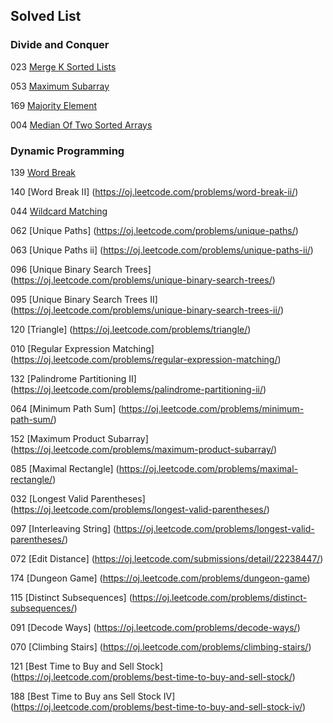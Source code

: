 ## Solved List

### Divide and Conquer

023 [Merge K Sorted Lists](https://oj.leetcode.com/problems/merge-k-sorted-lists/)

053 [Maximum Subarray](https://oj.leetcode.com/problems/maximum-subarray/)

169 [Majority Element](https://oj.leetcode.com/problems/majority-element/)

004 [Median Of Two Sorted Arrays](https://oj.leetcode.com/problems/median-of-two-sorted-arrays/)

### Dynamic Programming

139 [Word Break](https://oj.leetcode.com/problems/word-break/)

140 [Word Break II] (https://oj.leetcode.com/problems/word-break-ii/)

044 [Wildcard Matching](https://oj.leetcode.com/problems/wildcard-matching/)

062 [Unique Paths] (https://oj.leetcode.com/problems/unique-paths/)

063 [Unique Paths ii] (https://oj.leetcode.com/problems/unique-paths-ii/)

096 [Unique Binary Search Trees] (https://oj.leetcode.com/problems/unique-binary-search-trees/)

095 [Unique Binary Search Trees II] (https://oj.leetcode.com/problems/unique-binary-search-trees-ii/)

120 [Triangle] (https://oj.leetcode.com/problems/triangle/)

010 [Regular Expression Matching] (https://oj.leetcode.com/problems/regular-expression-matching/)

132 [Palindrome Partitioning II] (https://oj.leetcode.com/problems/palindrome-partitioning-ii/)

064 [Minimum Path Sum] (https://oj.leetcode.com/problems/minimum-path-sum/)

152 [Maximum Product Subarray] (https://oj.leetcode.com/problems/maximum-product-subarray/)

085 [Maximal Rectangle] (https://oj.leetcode.com/problems/maximal-rectangle/)

032 [Longest Valid Parentheses] (https://oj.leetcode.com/problems/longest-valid-parentheses/)

097 [Interleaving String] (https://oj.leetcode.com/problems/longest-valid-parentheses/)

072 [Edit Distance] (https://oj.leetcode.com/submissions/detail/22238447/)

174 [Dungeon Game] (https://oj.leetcode.com/problems/dungeon-game)

115 [Distinct Subsequences] (https://oj.leetcode.com/problems/distinct-subsequences/)

091 [Decode Ways] (https://oj.leetcode.com/problems/decode-ways/)

070 [Climbing Stairs] (https://oj.leetcode.com/problems/climbing-stairs/)

121 [Best Time to Buy and Sell Stock] (https://oj.leetcode.com/problems/best-time-to-buy-and-sell-stock/)

188 [Best Time to Buy ans Sell Stock IV] (https://oj.leetcode.com/problems/best-time-to-buy-and-sell-stock-iv/)
